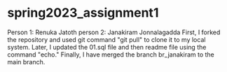 # spring2023_assignment1

Person 1: Renuka Jatoth
person 2: Janakiram Jonnalagadda
First, I forked the repository and used git command "git pull" to clone it to my local system. Later, I updated the 01.sql file and then readme file using the command "echo." Finally, I have merged the branch br_janakiram to the main branch.